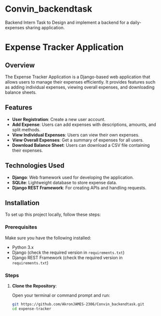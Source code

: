 # Convin_backendtask
Backend Intern Task to Design and implement a backend for a daily-expenses sharing application.


# Expense Tracker Application

## Overview

The Expense Tracker Application is a Django-based web application that allows users to manage their expenses efficiently. It provides features such as adding individual expenses, viewing overall expenses, and downloading balance sheets.

## Features

- **User Registration**: Create a new user account.
- **Add Expense**: Users can add expenses with descriptions, amounts, and split methods.
- **View Individual Expenses**: Users can view their own expenses.
- **View Overall Expenses**: Get a summary of expenses for all users.
- **Download Balance Sheet**: Users can download a CSV file containing their expenses.

## Technologies Used

- **Django**: Web framework used for developing the application.
- **SQLite**: Lightweight database to store expense data.
- **Django REST Framework**: For creating APIs and handling requests.

## Installation

To set up this project locally, follow these steps:

### Prerequisites

Make sure you have the following installed:

- Python 3.x
- Django (check the required version in `requirements.txt`)
- Django REST Framework (check the required version in `requirements.txt`)

### Steps

1. **Clone the Repository**:

   Open your terminal or command prompt and run:

   ```bash
   git https://github.com/AkronJAMES-2306/Convin_backendtask.git
   cd expense-tracker
